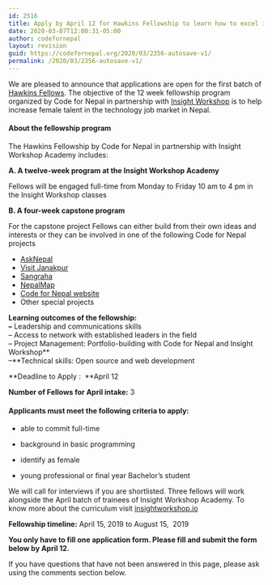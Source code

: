 ```yaml
---
id: 2516
title: Apply by April 12 for Hawkins Fellowship to learn how to excel in the tech market in Nepal
date: 2020-03-07T12:00:31-05:00
author: codefornepal
layout: revision
guid: https://codefornepal.org/2020/03/2356-autosave-v1/
permalink: /2020/03/2356-autosave-v1/
---
```

<p class="has-drop-cap">
  We are pleased to announce that applications are open for the first batch of <a href="https://codefornepal.org/2019/03/hawkins-fellowship/">Hawkins Fellows</a>. The objective of the 12 week fellowship program organized by Code for Nepal in partnership with <a href="https://insightworkshop.io/">Insight Workshop</a> is to help increase female talent in the technology job market in Nepal.
</p>

#### **About the fellowship program**

The Hawkins Fellowship by Code for Nepal in partnership with Insight Workshop Academy includes:

**A. A twelve-week program at the Insight Workshop Academy**

Fellows will be engaged full-time from Monday to Friday 10 am to 4 pm in the Insight Workshop <g class="gr_ gr\_3 gr-alert gr\_spell gr\_inline\_cards gr\_run\_anim ContextualSpelling ins-del multiReplace" id="3" data-gr-id="3">classes</g>

**<g class="gr_ gr\_3 gr-alert gr\_spell gr\_inline\_cards gr\_disable\_anim_appear ContextualSpelling ins-del multiReplace" id="3" data-gr-id="3">B. A</g> four-week capstone program** 

For the capstone project Fellows can either build from their own ideas and interests or they can be involved in one of the following Code for Nepal projects

  * [AskNepal](http://www.asknepal.info)
  * [Visit Janakpur](http://www.visitjanakpur.com)
  * [Sangraha](http://www.sangraha.org)
  * [NepalMap](http://www.nepalmap.org)
  * [Code for Nepal website](https://codefornepal.org)
  * Other special projects

  


**Learning outcomes of the fellowship:  
&#8211;** Leadership and communications skills  
&#8211; Access to network with established leaders in the field  
&#8211; Project Management: Portfolio-building with Code for Nepal and Insight Workshop**  
&#8211;**Technical skills: Open source and web development 

**Deadline to Apply : &nbsp;**April 12 

**Number of Fellows for April intake:** 3  


#### **Applicants must meet the following criteria to apply:**

  * able to commit full-time

  * background in basic programming

  * identify as female

  * young professional or final year Bachelor&#8217;s student

We will call for interviews if you are shortlisted. Three fellows will work alongside the April batch of trainees of Insight Workshop Academy. To know more about the curriculum visit [insightworkshop.io](https://insightworkshop.io/)  


**Fellowship timeline:** April 15, 2019 to August 15, &nbsp;2019  


**You only have to fill one application form. Please fill and submit the form below by April 12.**

If you have questions that have not been answered in this page, please ask using the comments section below.